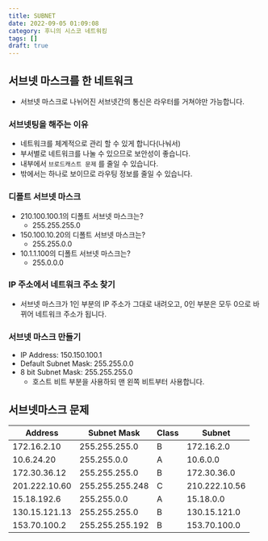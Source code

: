 ```yaml
---
title: SUBNET
date: 2022-09-05 01:09:08
category: 후니의 시스코 네트워킹
tags: []
draft: true
---
```


## 서브넷 마스크를 한 네트워크

- 서브넷 마스크로 나뉘어진 서브넷간의 통신은 라우터를 거쳐야만 가능합니다.

### 서브넷팅을 해주는 이유

- 네트워크를 체계적으로 관리 할 수 있게 합니다(나눠서)
- 부서별로 네트워크를 나눌 수 있으므로 보안성이 좋습니다.
- 내부에서 `브로드캐스트 문제` 를 줄일 수 있습니다.
- 밖에서는 하나로 보이므로 라우팅 정보를 줄일 수 있습니다.

### 디폴트 서브넷 마스크

- 210.100.100.1의 디폴트 서브넷 마스크는?
  - 255.255.255.0
- 150.100.10.20의 디폴트 서브넷 마스크는?
  - 255.255.0.0
- 10.1.1.100의 디폴트 서브넷 마스크는?
  - 255.0.0.0

### IP 주소에서 네트워크 주소 찾기

- 서브넷 마스크가 1인 부분의 IP 주소가 그대로 내려오고, 0인 부분은 모두 0으로 바뀌어 네트워크 주소가 됩니다.

### 서브넷 마스크 만들기

- IP Address: 150.150.100.1
- Default Subnet Mask: 255.255.0.0
- 8 bit Subnet Mask: 255.255.255.0
  - 호스트 비트 부분을 사용하되 맨 왼쪽 비트부터 사용합니다.

## 서브넷마스크 문제

| Address       | Subnet Mask     | Class | Subnet        |
| ------------- | --------------- | ----- | ------------- |
| 172.16.2.10   | 255.255.255.0   | B     | 172.16.2.0    |
| 10.6.24.20    | 255.255.0.0     | A     | 10.6.0.0      |
| 172.30.36.12  | 255.255.255.0   | B     | 172.30.36.0   |
| 201.222.10.60 | 255.255.255.248 | C     | 210.222.10.56 |
| 15.18.192.6   | 255.255.0.0     | A     | 15.18.0.0     |
| 130.15.121.13 | 255.255.255.0   | B     | 130.15.121.0  |
| 153.70.100.2  | 255.255.255.192 | B     | 153.70.100.0  |
